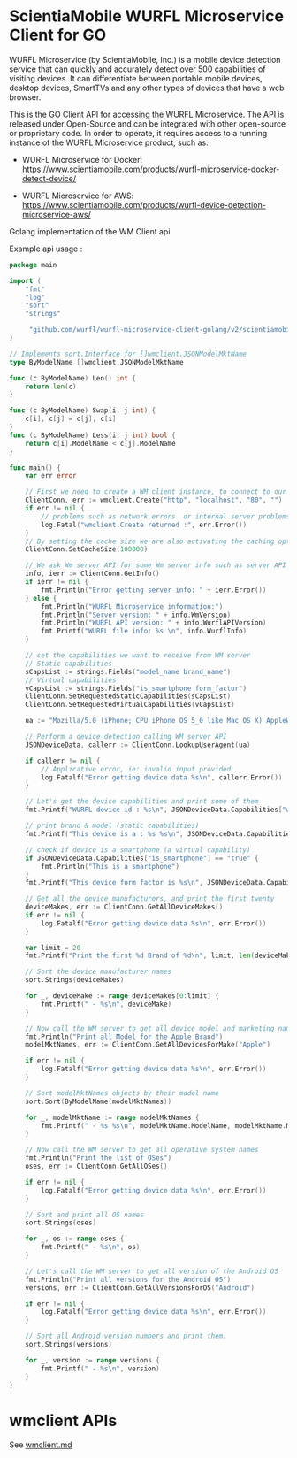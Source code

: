 # ScientiaMobile WURFL Microservice Client for GO

WURFL Microservice (by ScientiaMobile, Inc.) is a mobile device detection service that can quickly and accurately detect over 500 capabilities of visiting devices. It can differentiate between portable mobile devices, desktop devices, SmartTVs and any other types of devices that have a web browser.

This is the GO Client API for accessing the WURFL Microservice. The API is released under Open-Source and can be integrated with other open-source or proprietary code. In order to operate, it requires access to a running instance of the WURFL Microservice product, such as:

- WURFL Microservice for Docker: https://www.scientiamobile.com/products/wurfl-microservice-docker-detect-device/

- WURFL Microservice for AWS: https://www.scientiamobile.com/products/wurfl-device-detection-microservice-aws/ 


Golang implementation of the WM Client api

Example api usage :

```go
package main

import (
	"fmt"
	"log"
	"sort"
	"strings"

	 "github.com/wurfl/wurfl-microservice-client-golang/v2/scientiamobile/wmclient"
)

// Implements sort.Interface for []wmclient.JSONModelMktName
type ByModelName []wmclient.JSONModelMktName

func (c ByModelName) Len() int {
	return len(c)
}

func (c ByModelName) Swap(i, j int) {
	c[i], c[j] = c[j], c[i]
}
func (c ByModelName) Less(i, j int) bool {
	return c[i].ModelName < c[j].ModelName
}

func main() {
	var err error

	// First we need to create a WM client instance, to connect to our WM server API at the specified host and port.
	ClientConn, err := wmclient.Create("http", "localhost", "80", "")
	if err != nil {
		// problems such as network errors  or internal server problems
		log.Fatal("wmclient.Create returned :", err.Error())
	}
	// By setting the cache size we are also activating the caching option in WM client. In order to not use cache, you just to need to omit setCacheSize call
	ClientConn.SetCacheSize(100000)

	// We ask Wm server API for some Wm server info such as server API version and info about WURFL API and file used by WM server.
	info, ierr := ClientConn.GetInfo()
	if ierr != nil {
		fmt.Println("Error getting server info: " + ierr.Error())
	} else {
		fmt.Println("WURFL Microservice information:")
		fmt.Println("Server version: " + info.WmVersion)
		fmt.Println("WURFL API version: " + info.WurflAPIVersion)
		fmt.Printf("WURFL file info: %s \n", info.WurflInfo)
	}

	// set the capabilities we want to receive from WM server
	// Static capabilities
	sCapsList := strings.Fields("model_name brand_name")
	// Virtual capabilities
	vCapsList := strings.Fields("is_smartphone form_factor")
	ClientConn.SetRequestedStaticCapabilities(sCapsList)
	ClientConn.SetRequestedVirtualCapabilities(vCapsList)

	ua := "Mozilla/5.0 (iPhone; CPU iPhone OS 5_0 like Mac OS X) AppleWebKit/534.46 (KHTML, like Gecko) Version/5.1 Mobile/9A334 Safari/7534.48.3"

	// Perform a device detection calling WM server API
	JSONDeviceData, callerr := ClientConn.LookupUserAgent(ua)

	if callerr != nil {
		// Applicative error, ie: invalid input provided
		log.Fatalf("Error getting device data %s\n", callerr.Error())
	}

	// Let's get the device capabilities and print some of them
	fmt.Printf("WURFL device id : %s\n", JSONDeviceData.Capabilities["wurfl_id"])

	// print brand & model (static capabilities)
	fmt.Printf("This device is a : %s %s\n", JSONDeviceData.Capabilities["brand_name"], JSONDeviceData.Capabilities["model_name"])

	// check if device is a smartphone (a virtual capability)
	if JSONDeviceData.Capabilities["is_smartphone"] == "true" {
		fmt.Println("This is a smartphone")
	}
	fmt.Printf("This device form_factor is %s\n", JSONDeviceData.Capabilities["form_factor"])

	// Get all the device manufacturers, and print the first twenty
	deviceMakes, err := ClientConn.GetAllDeviceMakes()
	if err != nil {
		log.Fatalf("Error getting device data %s\n", err.Error())
	}

	var limit = 20
	fmt.Printf("Print the first %d Brand of %d\n", limit, len(deviceMakes))

	// Sort the device manufacturer names
	sort.Strings(deviceMakes)

	for _, deviceMake := range deviceMakes[0:limit] {
		fmt.Printf(" - %s\n", deviceMake)
	}

	// Now call the WM server to get all device model and marketing names produced by Apple
	fmt.Println("Print all Model for the Apple Brand")
	modelMktNames, err := ClientConn.GetAllDevicesForMake("Apple")

	if err != nil {
		log.Fatalf("Error getting device data %s\n", err.Error())
	}

	// Sort modelMktNames objects by their model name
	sort.Sort(ByModelName(modelMktNames))

	for _, modelMktName := range modelMktNames {
		fmt.Printf(" - %s %s\n", modelMktName.ModelName, modelMktName.MarketingName)
	}

	// Now call the WM server to get all operative system names
	fmt.Println("Print the list of OSes")
	oses, err := ClientConn.GetAllOSes()

	if err != nil {
		log.Fatalf("Error getting device data %s\n", err.Error())
	}

	// Sort and print all OS names
	sort.Strings(oses)

	for _, os := range oses {
		fmt.Printf(" - %s\n", os)
	}

	// Let's call the WM server to get all version of the Android OS
	fmt.Println("Print all versions for the Android OS")
	versions, err := ClientConn.GetAllVersionsForOS("Android")

	if err != nil {
		log.Fatalf("Error getting device data %s\n", err.Error())
	}

	// Sort all Android version numbers and print them.
	sort.Strings(versions)

	for _, version := range versions {
		fmt.Printf(" - %s\n", version)
	}
}
```


# wmclient APIs

See [wmclient.md](wmclient.md)
